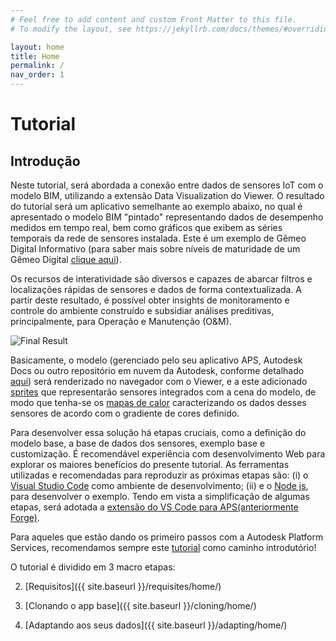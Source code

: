 ```yaml
---
# Feel free to add content and custom Front Matter to this file.
# To modify the layout, see https://jekyllrb.com/docs/themes/#overriding-theme-defaults

layout: home
title: Home
permalink: /
nav_order: 1
---
```


# Tutorial 

## Introdução

Neste tutorial, será abordada a conexão entre dados de sensores IoT com o modelo BIM, utilizando a extensão Data Visualization do Viewer.
O resultado do tutorial será um aplicativo semelhante ao exemplo abaixo, no qual é apresentado o modelo BIM "pintado" representando dados de desempenho medidos em tempo real, bem como gráficos que exibem as séries temporais da rede de sensores instalada. Este é um exemplo de Gêmeo Digital Informativo (para saber mais sobre níveis de maturidade de um Gêmeo Digital [clique aqui](https://redshift.autodesk.com/articles/what-is-a-digital-twin/)).

Os recursos de interatividade são diversos e capazes de abarcar filtros e localizações rápidas de sensores e dados de forma contextualizada. A partir deste resultado, é possível obter insights de monitoramento e controle do ambiente construído e subsidiar análises preditivas, principalmente, para Operação e Manutenção (O&M).

![Final Result](/assets/images/iot_mocked.gif)

Basicamente, o modelo (gerenciado pelo seu aplicativo APS, Autodesk Docs ou outro repositório em nuvem da Autodesk, conforme detalhado [aqui](https://forge.autodesk.com/en/docs/data/v2/developers_guide/basics/)) será renderizado no navegador com o Viewer, e a este adicionado [sprites](https://aps.autodesk.com/en/docs/dataviz/v1/developers_guide/examples/sprites/) que representarão sensores integrados com a cena do modelo, de modo que tenha-se os [mapas de calor](https://aps.autodesk.com/en/docs/dataviz/v1/developers_guide/examples/heatmap/) caracterizando os dados desses sensores de acordo com o gradiente de cores definido.

Para desenvolver essa solução há etapas cruciais, como a definição do modelo base, a base de dados dos sensores, exemplo base e customização.
É recomendável experiência com desenvolvimento Web para explorar os maiores benefícios do presente tutorial.
As ferramentas utilizadas e recomendadas para reproduzir as próximas etapas são: (i) o [Visual Studio Code](https://code.visualstudio.com/) como ambiente de desenvolvimento; (ii) e o [Node js](https://nodejs.org/en/), para desenvolver o exemplo. Tendo em vista a simplificação de algumas etapas, será adotada a [extensão do VS Code para APS(anteriormente Forge)](https://marketplace.visualstudio.com/items?itemName=petrbroz.vscode-forge-tools).

Para aqueles que estão dando os primeiro passos com a Autodesk Platform Services, recomendamos sempre este [tutorial](http://aps.autodesk.com/tutorials) como caminho introdutório!

O tutorial é dividido em 3 macro etapas:

2. [Requisitos]({{ site.baseurl }}/requisites/home/)

3. [Clonando o app base]({{ site.baseurl }}/cloning/home/)

4. [Adaptando aos seus dados]({{ site.baseurl }}/adapting/home/)
